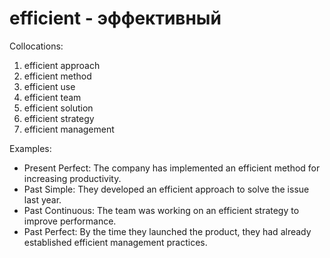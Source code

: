 # efficient - эффективный
Collocations:

1. efficient approach
2. efficient method
3. efficient use
4. efficient team
5. efficient solution
6. efficient strategy
7. efficient management

Examples:

- Present Perfect: The company has implemented an efficient method for increasing productivity.
- Past Simple: They developed an efficient approach to solve the issue last year.
- Past Continuous: The team was working on an efficient strategy to improve performance.
- Past Perfect: By the time they launched the product, they had already established efficient management practices.
